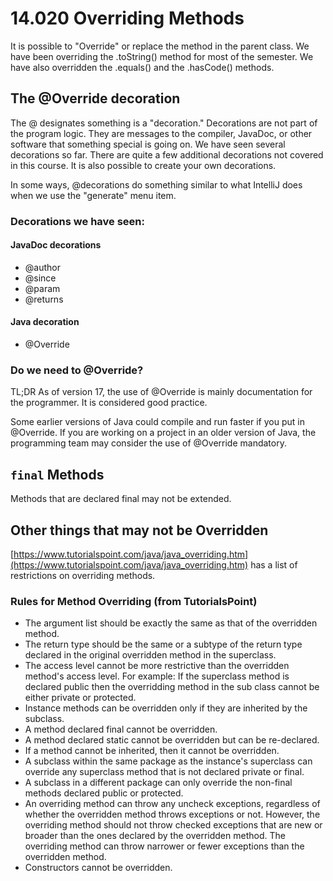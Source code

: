 # 14.020 Overriding Methods

It is possible to "Override" or replace the method in the parent class.  We have been overriding the .toString() method for most of the semester.  We have also overridden the .equals() and the .hasCode() methods.

## The @Override decoration

The @ designates something is a "decoration."  Decorations are not part of the program logic.  They are messages to the compiler, JavaDoc, or other software that something special is going on.  We have seen several decorations so far.  There are quite a few additional decorations not covered in this course.  It is also possible to create your own decorations.

In some ways, @decorations do something similar to what IntelliJ does when we use the "generate" menu item.

### Decorations we have seen:

#### JavaDoc decorations

* @author
* @since
* @param
* @returns

#### Java decoration

* @Override

### Do we need to @Override?

TL;DR As of version 17, the use of @Override is mainly documentation for the programmer.  It is considered good practice.

Some earlier versions of Java could compile and run faster if you put in @Override.  If you are working on a project in an older version of Java, the programming team may consider the use of @Override mandatory.

## `final` Methods

Methods that are declared final may not be extended.

## Other things that may not be Overridden

[https://www.tutorialspoint.com/java/java_overriding.htm](https://www.tutorialspoint.com/java/java_overriding.htm) has a list of restrictions on overriding methods.

### Rules for Method Overriding (from TutorialsPoint)

* The argument list should be exactly the same as that of the overridden method.
* The return type should be the same or a subtype of the return type declared in the original overridden method in the superclass.
* The access level cannot be more restrictive than the overridden method's access level. For example: If the superclass method is declared public then the overridding method in the sub class cannot be either private or protected.
* Instance methods can be overridden only if they are inherited by the subclass.
* A method declared final cannot be overridden.
* A method declared static cannot be overridden but can be re-declared.
* If a method cannot be inherited, then it cannot be overridden.
* A subclass within the same package as the instance's superclass can override any superclass method that is not declared private or final.
* A subclass in a different package can only override the non-final methods declared public or protected.
* An overriding method can throw any uncheck exceptions, regardless of whether the overridden method throws exceptions or not. However, the overriding method should not throw checked exceptions that are new or broader than the ones declared by the overridden method. The overriding method can throw narrower or fewer exceptions than the overridden method.
* Constructors cannot be overridden.
